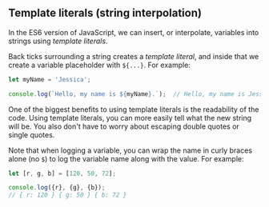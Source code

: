 ## Template literals (string interpolation)


In the ES6 version of JavaScript, we can insert, or interpolate, variables into strings using *template literals*.

Back ticks surrounding a string creates a *template literal*, and inside that we create a variable placeholder with `${...}`. For example:

```javascript
let myName = 'Jessica';

console.log(`Hello, my name is ${myName}.`);  // Hello, my name is Jessica.
```

One of the biggest benefits to using template literals is the readability of the code. Using template literals, you can more easily tell what the new string will be. You also don't have to worry about escaping double quotes or single quotes.

Note that when logging a variable, you can wrap the name in curly braces alone (no `$`) to
log the variable name along with the value. For example:

```javascript
let [r, g, b] = [120, 50, 72];

console.log({r}, {g}, {b});
// { r: 120 } { g: 50 } { b: 72 }
```
